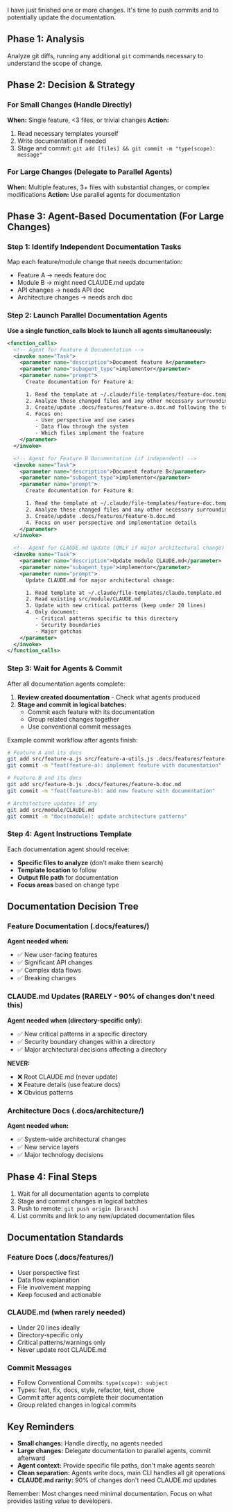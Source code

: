 I have just finished one or more changes. It's time to push commits and to potentially update the documentation.

## Phase 1: Analysis

Analyze git diffs, running any additional `git` commands necessary to understand the scope of change.

## Phase 2: Decision & Strategy

### For Small Changes (Handle Directly)
**When:** Single feature, <3 files, or trivial changes
**Action:**
1. Read necessary templates yourself
2. Write documentation if needed
3. Stage and commit: `git add [files] && git commit -m "type(scope): message"`

### For Large Changes (Delegate to Parallel Agents)
**When:** Multiple features, 3+ files with substantial changes, or complex modifications
**Action:** Use parallel agents for documentation

## Phase 3: Agent-Based Documentation (For Large Changes)

### Step 1: Identify Independent Documentation Tasks
Map each feature/module change that needs documentation:
- Feature A → needs feature doc
- Module B → might need CLAUDE.md update
- API changes → needs API doc
- Architecture changes → needs arch doc

### Step 2: Launch Parallel Documentation Agents

**Use a single function_calls block to launch all agents simultaneously:**

```xml
<function_calls>
  <!-- Agent for Feature A Documentation -->
  <invoke name="Task">
    <parameter name="description">Document feature A</parameter>
    <parameter name="subagent_type">implementor</parameter>
    <parameter name="prompt">
      Create documentation for Feature A:

      1. Read the template at ~/.claude/file-templates/feature-doc.template.md
      2. Analyze these changed files and any other necessary surrounding code: [list specific files]
      3. Create/update .docs/features/feature-a.doc.md following the template
      4. Focus on:
         - User perspective and use cases
         - Data flow through the system
         - Which files implement the feature
    </parameter>
  </invoke>

  <!-- Agent for Feature B Documentation (if independent) -->
  <invoke name="Task">
    <parameter name="description">Document feature B</parameter>
    <parameter name="subagent_type">implementor</parameter>
    <parameter name="prompt">
      Create documentation for Feature B:

      1. Read the template at ~/.claude/file-templates/feature-doc.template.md
      2. Analyze these changed files and any other necessary surrounding code: [list specific files]
      3. Create/update .docs/features/feature-b.doc.md
      4. Focus on user perspective and implementation details
    </parameter>
  </invoke>

  <!-- Agent for CLAUDE.md Update (ONLY if major architectural change) -->
  <invoke name="Task">
    <parameter name="description">Update module CLAUDE.md</parameter>
    <parameter name="subagent_type">implementor</parameter>
    <parameter name="prompt">
      Update CLAUDE.md for major architectural change:

      1. Read template at ~/.claude/file-templates/claude.template.md
      2. Read existing src/module/CLAUDE.md
      3. Update with new critical patterns (keep under 20 lines)
      4. Only document:
         - Critical patterns specific to this directory
         - Security boundaries
         - Major gotchas
    </parameter>
  </invoke>
</function_calls>
```

### Step 3: Wait for Agents & Commit

After all documentation agents complete:

1. **Review created documentation** - Check what agents produced
2. **Stage and commit in logical batches:**
   - Commit each feature with its documentation
   - Group related changes together
   - Use conventional commit messages

Example commit workflow after agents finish:
```bash
# Feature A and its docs
git add src/feature-a.js src/feature-a-utils.js .docs/features/feature-a.doc.md
git commit -m "feat(feature-a): implement feature with documentation"

# Feature B and its docs
git add src/feature-b.js .docs/features/feature-b.doc.md
git commit -m "feat(feature-b): add new feature with documentation"

# Architecture updates if any
git add src/module/CLAUDE.md
git commit -m "docs(module): update architecture patterns"
```

### Step 4: Agent Instructions Template

Each documentation agent should receive:
- **Specific files to analyze** (don't make them search)
- **Template location** to follow
- **Output file path** for documentation
- **Focus areas** based on change type

## Documentation Decision Tree

### Feature Documentation (.docs/features/)
**Agent needed when:**
- ✅ New user-facing features
- ✅ Significant API changes
- ✅ Complex data flows
- ✅ Breaking changes

### CLAUDE.md Updates (RARELY - 90% of changes don't need this)
**Agent needed when (directory-specific only):**
- ✅ New critical patterns in a specific directory
- ✅ Security boundary changes within a directory
- ✅ Major architectural decisions affecting a directory

**NEVER:**
- ❌ Root CLAUDE.md (never update)
- ❌ Feature details (use feature docs)
- ❌ Obvious patterns

### Architecture Docs (.docs/architecture/)
**Agent needed when:**
- ✅ System-wide architectural changes
- ✅ New service layers
- ✅ Major technology decisions

## Phase 4: Final Steps

1. Wait for all documentation agents to complete
2. Stage and commit changes in logical batches
3. Push to remote: `git push origin [branch]`
4. List commits and link to any new/updated documentation files

## Documentation Standards

### Feature Docs (.docs/features/)
- User perspective first
- Data flow explanation
- File involvement mapping
- Keep focused and actionable

### CLAUDE.md (when rarely needed)
- Under 20 lines ideally
- Directory-specific only
- Critical patterns/warnings only
- Never update root CLAUDE.md

### Commit Messages
- Follow Conventional Commits: `type(scope): subject`
- Types: feat, fix, docs, style, refactor, test, chore
- Commit after agents complete their documentation
- Group related changes in logical commits

## Key Reminders

- **Small changes:** Handle directly, no agents needed
- **Large changes:** Delegate documentation to parallel agents, commit afterward
- **Agent context:** Provide specific file paths, don't make agents search
- **Clean separation:** Agents write docs, main CLI handles all git operations
- **CLAUDE.md rarity:** 90% of changes don't need CLAUDE.md updates

Remember: Most changes need minimal documentation. Focus on what provides lasting value to developers.
